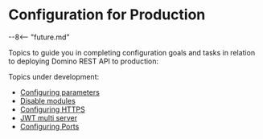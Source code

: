 # Configuration for Production

--8<-- "future.md"

Topics to guide you in completing configuration goals and tasks in relation to deploying Domino REST API to production:

Topics under development:

- [Configuring parameters](configparam.md)
- [Disable modules](disablemodule.md)
- [Configuring HTTPS](httpsprod.md)
- [JWT multi server](jwtmultiserver.md)
- [Configuring Ports](prodports.md)
